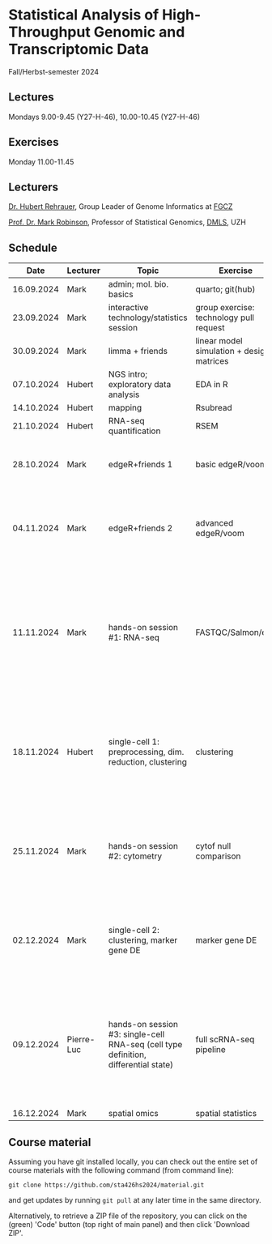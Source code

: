 # Statistical Analysis of High-Throughput Genomic and Transcriptomic Data
Fall/Herbst-semester 2024

## Lectures
Mondays 9.00-9.45 (Y27-H-46), 10.00-10.45 (Y27-H-46)

## Exercises
Monday 11.00-11.45

## Lecturers

[Dr. Hubert Rehrauer](http://www.fgcz.ch/the-center/people/rehrauer.html), Group Leader of Genome Informatics at [FGCZ](http://www.fgcz.ch/)

[Prof. Dr. Mark Robinson](https://robinsonlabuzh.github.io/), Professor of Statistical Genomics, [DMLS](https://www.mls.uzh.ch/en.html), UZH

## Schedule

| Date  | Lecturer | Topic | Exercise | JC1 | JC2 |
| --- | --- | --- | --- | --- | --- |
| 16.09.2024  | Mark | admin; mol. bio. basics | quarto; git(hub) | | |
| 23.09.2024  | Mark | interactive technology/statistics session  | group exercise: technology pull request | | |
| 30.09.2024  | Mark  | limma + friends | linear model simulation + design matrices | | |
| 07.10.2024  | Hubert | NGS intro; exploratory data analysis | EDA in R | | |
| 14.10.2024  | Hubert | mapping  | Rsubread | | |
| 21.10.2024  | Hubert | RNA-seq quantification | RSEM  | X | X | 
| 28.10.2024  | Mark | edgeR+friends 1 | basic edgeR/voom | [Validation of noise models for single-cell transcriptomics](https://doi.org/10.1038/nmeth.2930) (GC, YD) | X |
| 04.11.2024  | Mark | edgeR+friends 2 | advanced edgeR/voom | X | [Robust identification of perturbed cell types in single-cell RNA-seq data](https://www.nature.com/articles/s41467-024-51649-3)(AL, JM) |
| 11.11.2024  | Mark | hands-on session #1: RNA-seq |  FASTQC/Salmon/etc. | X | [MAST: a flexible statistical framework for assessing transcriptional changes and characterizing heterogeneity in single-cell RNA sequencing data](https://doi.org/10.1186/s13059-015-0844-5) (DH) |
| 18.11.2024  | Hubert | single-cell 1: preprocessing, dim. reduction, clustering | clustering | [MOFA+: a statistical framework for comprehensive integration of multi-modal single-cell data - Genome Biology](https://genomebiology.biomedcentral.com/articles/10.1186/s13059-020-02015-1) (ZL, PM) | [Identifying genetic variants that influence the abundance of cell states in single-cell data](https://www.nature.com/articles/s41588-024-01909-1) (JF, TH) |
| 25.11.2024  | Mark | hands-on session #2: cytometry | cytof null comparison | [Significance analysis for clustering with single-cell RNA-sequencing data](https://www.nature.com/articles/s41592-023-01933-9) (HS, ZM) | [Genomic prediction in multi-environment trials in maize using statistical and machine learning methods](https://www.proquest.com/docview/2913316100/4BBE80EEBE564D48PQ/3?sourcetype=Scholarly%20Journals) (JB)|
| 02.12.2024  | Mark | single-cell 2: clustering, marker gene DE  | marker gene DE | [Quantifying cell-state densities in single-cell phenotypic landscapes using Mellon](https://www.nature.com/articles/s41592-024-02302-w) (MW) | [Inference and analysis of cell-cell communication using CellChat](https://doi.org/10.1038/s41467-021-21246-9) (L&M)|
| 09.12.2024  | Pierre-Luc | hands-on session #3: single-cell RNA-seq (cell type definition, differential state)  | full scRNA-seq pipeline | [IDEAS: individual level differential expression analysis for single-cell RNA-seq data](https://genomebiology.biomedcentral.com/articles/10.1186/s13059-022-02605-1) (GO, JV) | [Powerful and accurate detection of temporal gene expression patterns from multi-sample multi-stage single-cell transcriptomics data with TDEseq](https://genomebiology.biomedcentral.com/articles/10.1186/s13059-024-03237-3) (AVK)  |
| 16.12.2024  | Mark | spatial omics  | spatial statistics | X | X |


## Course material

Assuming you have git installed locally, you can check out the entire set of course materials with the following command (from command line):
```
git clone https://github.com/sta426hs2024/material.git
```
and get updates by running `git pull` at any later time in the same directory.

Alternatively, to retrieve a ZIP file of the repository, you can click on the (green) 'Code' button (top right of main panel) and then click 'Download ZIP'.

